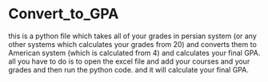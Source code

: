 # Convert_to_GPA
this is a python file which takes all of your grades in persian system (or any other systems which calculates your grades from 20) and converts them to American system (which is calculated from 4)
and calculates your final GPA.
all you have to do is to open the excel file and add your courses and your grades and then run the python code. and it will calculate your final GPA.
